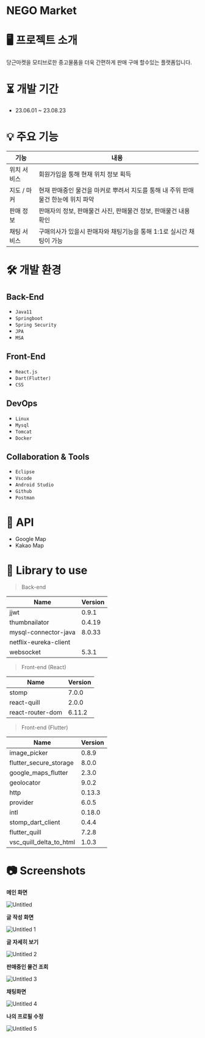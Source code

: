 # NEGO Market

# 🖥 프로젝트 소개



당근마켓을 모티브로한 중고물품을 더욱 간편하게 판매 구매 할수있는 플랫폼입니다.

# ⏳ 개발 기간



- 23.06.01 ~ 23.08.23

# 💡 주요 기능


| 기능 | 내용 |
| --- | --- |
| 위치 서비스 | 회원가입을 통해 현재 위치 정보 획득 |
| 지도 / 마커 | 현재 판매중인 물건을 마커로 뿌려서 지도를 통해 내 주위 판매 물건 한눈에 위치 파악 |
| 판매 정보 | 판매자의 정보, 판매물건 사진, 판매물건 정보, 판매물건 내용 확인 |
| 채팅 서비스 | 구매의사가 있을시 판매자와 채팅기능을 통해 1:1로 실시간 채팅이 가능 |

# 🛠 개발 환경



## Back-End

- `Java11`
- `Springboot`
- `Spring Security`
- `JPA`
- `MSA`

## Front-End

- `React.js`
- `Dart(Flutter)`
- `CSS`

## DevOps

- `Linux`
- `Mysql`
- `Tomcat`
- `Docker`

## Collaboration & Tools

- `Eclipse`
- `Vscode`
- `Android Studio`
- `Github`
- `Postman`

# 💾 API



- Google Map
- Kakao Map

# 📗 Library to use



> Back-end
> 

| Name | Version |
| --- | --- |
| jjwt | 0.9.1 |
| thumbnailator | 0.4.19 |
| mysql-connector-java | 8.0.33 |
| netflix-eureka-client |  |
| websocket | 5.3.1 |

> Front-end (React)
> 

| Name | Version |
| --- | --- |
| stomp | 7.0.0 |
| react-quill | 2.0.0 |
| react-router-dom | 6.11.2 |

> Front-end (Flutter)
> 

| Name | Version |
| --- | --- |
| image_picker | 0.8.9 |
| flutter_secure_storage | 8.0.0 |
| google_maps_flutter | 2.3.0 |
| geolocator | 9.0.2 |
| http | 0.13.3 |
| provider | 6.0.5 |
| intl | 0.18.0 |
| stomp_dart_client | 0.4.4 |
| flutter_quill | 7.2.8 |
| vsc_quill_delta_to_html | 1.0.3 |

# 📷 Screenshots



**메인 화면**

![Untitled](https://github.com/KangHongGoo/NEGOmarket/assets/132973559/4cbf7372-db61-4929-b143-f239e68c33f5)


**글 작성 화면**

![Untitled 1](https://github.com/KangHongGoo/NEGOmarket/assets/132973559/a2ccdb62-eca3-47e0-b53f-d50af1eda715)


**글 자세히 보기**

![Untitled 2](https://github.com/KangHongGoo/NEGOmarket/assets/132973559/ac4664d4-e686-423d-bb47-d057d63aead1)


**판매중인 물건 조회**

![Untitled 3](https://github.com/KangHongGoo/NEGOmarket/assets/132973559/a062c6f9-cf9a-47aa-9548-a94754faccb1)


**채팅화면**

![Untitled 4](https://github.com/KangHongGoo/NEGOmarket/assets/132973559/05fa0b37-f852-4ef1-850b-b1cf5d364d7d)


**나의 프로필 수정**

![Untitled 5](https://github.com/KangHongGoo/NEGOmarket/assets/132973559/42f63c5c-d055-4ffd-8d8c-19732532e40b)

